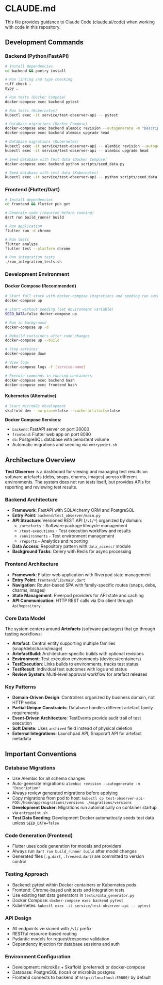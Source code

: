 # CLAUDE.md

This file provides guidance to Claude Code (claude.ai/code) when working with code in this repository.

## Development Commands

### Backend (Python/FastAPI)
```bash
# Install dependencies
cd backend && poetry install

# Run linting and type checking
ruff check .
mypy .

# Run tests (Docker Compose)
docker-compose exec backend pytest

# Run tests (Kubernetes)
kubectl exec -it service/test-observer-api -- pytest

# Database migrations (Docker Compose)
docker-compose exec backend alembic revision --autogenerate -m "Description"
docker-compose exec backend alembic upgrade head

# Database migrations (Kubernetes)
kubectl exec -it service/test-observer-api -- alembic revision --autogenerate -m "Description"
kubectl exec -it service/test-observer-api -- alembic upgrade head

# Seed database with test data (Docker Compose)
docker-compose exec backend python scripts/seed_data.py

# Seed database with test data (Kubernetes)
kubectl exec -it service/test-observer-api -- python scripts/seed_data.py
```

### Frontend (Flutter/Dart)
```bash
# Install dependencies
cd frontend && flutter pub get

# Generate code (required before running)
dart run build_runner build

# Run application
flutter run -d chrome

# Run tests
flutter analyze
flutter test --platform chrome

# Run integration tests
./run_integration_tests.sh
```

### Development Environment

#### Docker Compose (Recommended)
```bash
# Start full stack with docker-compose (migrations and seeding run automatically)
docker-compose up

# Start without seeding (set environment variable)
SEED_DATA=false docker-compose up

# Run in background
docker-compose up -d

# Rebuild containers after code changes
docker-compose up --build

# Stop services
docker-compose down

# View logs
docker-compose logs -f [service-name]

# Execute commands in running containers
docker-compose exec backend bash
docker-compose exec frontend bash
```

#### Kubernetes (Alternative)
```bash
# Start microk8s development
skaffold dev --no-prune=false --cache-artifacts=false
```

**Docker Compose Services:**
- `backend`: FastAPI server on port 30000
- `frontend`: Flutter web app on port 8080  
- `db`: PostgreSQL database with persistent volume
- Automatic migrations and seeding via `entrypoint.sh`

## Architecture Overview

**Test Observer** is a dashboard for viewing and managing test results on software artefacts (debs, snaps, charms, images) across different environments. The system does not run tests itself, but provides APIs for reporting and reviewing test results.

### Backend Architecture
- **Framework**: FastAPI with SQLAlchemy ORM and PostgreSQL
- **Entry Point**: `backend/test_observer/main.py`
- **API Structure**: Versioned REST API (`/v1/*`) organized by domain:
  - `/artefacts` - Software package lifecycle management
  - `/test-executions` - Test execution workflow and results
  - `/environments` - Test environment management
  - `/reports` - Analytics and reporting
- **Data Access**: Repository pattern with `data_access/` module
- **Background Tasks**: Celery with Redis for async processing

### Frontend Architecture  
- **Framework**: Flutter web application with Riverpod state management
- **Entry Point**: `frontend/lib/main.dart`
- **Navigation**: Router-based SPA with family-specific routes (snaps, debs, charms, images)
- **State Management**: Riverpod providers for API state and caching
- **API Communication**: HTTP REST calls via Dio client through `ApiRepository`

### Core Data Model
The system centers around **Artefacts** (software packages) that go through testing workflows:

- **Artefact**: Central entity supporting multiple families (snap/deb/charm/image)
- **ArtefactBuild**: Architecture-specific builds with optional revisions
- **Environment**: Test execution environments (devices/containers)
- **TestExecution**: Links builds to environments, tracks test status
- **TestResult**: Individual test outcomes with logs and status
- **Review System**: Multi-level approval workflow for artefact releases

### Key Patterns
- **Domain-Driven Design**: Controllers organized by business domain, not HTTP verbs
- **Partial Unique Constraints**: Database handles different artefact family requirements
- **Event-Driven Architecture**: TestEvents provide audit trail of test execution
- **Soft Delete**: Uses `archived` field instead of physical deletion
- **External Integrations**: Launchpad API, Snapcraft API for artefact metadata

## Important Conventions

### Database Migrations
- Use Alembic for all schema changes
- Auto-generate migrations: `alembic revision --autogenerate -m "Description"`
- Always review generated migrations before applying
- Copy migrations from pod to host: `kubectl cp test-observer-api-POD:/home/app/migrations/versions ./migrations/versions`
- **Development Docker**: Migrations run automatically on container startup via `entrypoint.sh`
- **Test Data Seeding**: Development Docker automatically seeds test data unless `SEED_DATA=false`

### Code Generation (Frontend)
- Flutter uses code generation for models and providers
- Always run `dart run build_runner build` after model changes
- Generated files (`.g.dart`, `.freezed.dart`) are committed to version control

### Testing Approach
- Backend: pytest within Docker containers or Kubernetes pods
- Frontend: Chrome-based unit tests and integration tests
- Use existing test data generators in `tests/data_generator.py`
- Docker Compose: `docker-compose exec backend pytest`
- Kubernetes: `kubectl exec -it service/test-observer-api -- pytest`

### API Design
- All endpoints versioned with `/v1/` prefix
- RESTful resource-based routing
- Pydantic models for request/response validation
- Dependency injection for database sessions and auth

### Environment Configuration
- Development: microk8s + Skaffold (preferred) or docker-compose
- Database: PostgreSQL (local) or microk8s postgres
- Frontend connects to backend at `http://localhost:30000/` by default